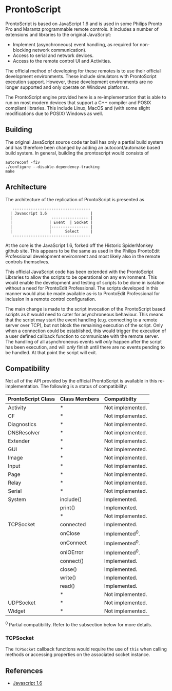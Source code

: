 # ProntoScript

ProntoScript is based on JavaScript 1.6 and is used in some Philips Pronto Pro
and Marantz programmable remote controls. It includes a number of extensions
and libraries to the original JavaScript:

* Implement (asynchroneous) event handling, as required for non-blocking network
  communication).
* Access to serial and network devices.
* Access to the remote control UI and Activities.

The official method of developing for these remotes is to use their official
development environments. These include simulators with ProntoScript execution
support. However, these development environments are no longer supported and
only operate on Windows platforms.

The ProntoScript engine provided here is a re-implementation that is able to
run on most modern devices that support a C++ compiler and POSIX compliant
libraries. This include Linux, MacOS and (with some slight modifications due
to POSIX) Windows as well.

## Building

The original JavaScript source code tar ball has only a partial build system and has therefore been changed by adding an autoconf/automake based build system. In general, building the prontoscript would consists of
```
autoreconf -fiv
./configure --disable-dependency-tracking
make
```

## Architecture

The architecture of the replication of ProntoScript is presented as
```
   ----------------------------------
  | Javascript 1.6                   |
  |                 ---------------- |
  |                | Event  | Socket |
  |                |---------------- |
  |                |      Select     |
   ----------------------------------
```
At the core is the JavaScript 1.6, forked off the Historic SpiderMonkey github
site. This appears to be the same as used in the Philips ProntoEdit Professional
development environment and most likely also in the remote controls themselves.

This official JavaScript code has been extended with the ProntoScript Libraries
to allow the scripts to be operational on any environment. This would enable
the development and testing of scripts to be done in isolation without a need
for ProntoEdit Professional. The scripts developed in this manner would also
be made available as-is to ProntoEdit Professional for inclusion in a remote
control configuration.

The main change is made to the script invocation of the ProntoScript based
scripts as it would need to cater for asynchroneous behaviour. This means that
the script may start the event handling (e.g. connecting to a remote server
over TCP), but not block the remaining execution of the script. Only when a
connection could be established, this would trigger the execution of a user
defined callback function to communicate with the remote server. The handling
of all asynchroneous events will *only* happen after the script has been
execution, and will *only* finish until there are no events pending to be
handled. At that point the script will exit.

## Compatibility

Not all of the API provided by the official ProntoScript is available in this
re-implementation. The following is a status of compatibility:

| ProntoScript Class | Class Members | Compatibilty                           |
|:-------------------|:--------------|:---------------------------------------|
| Activity           | *             | Not implemented.                       |
| CF                 | *             | Not implemented.                       |
| Diagnostics        | *             | Not implemented.                       |
| DNSResolver        | *             | Not implemented.                       |
| Extender           | *             | Not implemented.                       |
| GUI                | *             | Not implemented.                       |
| Image              | *             | Not implemented.                       |
| Input              | *             | Not implemented.                       |
| Page               | *             | Not implemented.                       |
| Relay              | *             | Not implemented.                       |
| Serial             | *             | Not implemented.                       |
| System             | include()     | Implemented.                           |
|                    | print()       | Implemented.                           |
|                    | *             | Not implemented.                       |
| TCPSocket          | connected     | Implemented.                           |
|                    | onClose       | Implemented<sup>0</sup>.               |
|                    | onConnect     | Implemented<sup>0</sup>.               |
|                    | onIOError     | Implemented<sup>0</sup>.               |
|                    | connect()     | Implemented.                           |
|                    | close()       | Implemented.                           |
|                    | write()       | Implemented.                           |
|                    | read()        | Implemented.                           |
|                    | *             | Not implemented.                       |
| UDPSocket          | *             | Not implemented.                       |
| Widget             | *             | Not implemented.                       |

<sup>0</sup> Partial compatibility. Refer to the subsection below for more
details.

### TCPSocket

The `TCPSocket` callback functions would require the use of `this` when calling
methods or accessing properties on the associated socket instance.

## References

* [Javascript 1.6](https://github.com/Historic-Spidermonkey-Source-Code/JavaScript-1.6.0.git)

